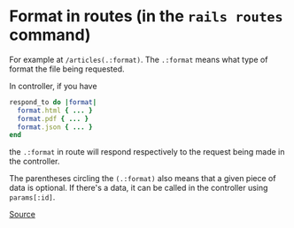 # Format in routes (in the `rails routes` command)

For example at `/articles(.:format)`. The `.:format` means what type of format the file being requested.

In controller, if you have 
```ruby
respond_to do |format|
  format.html { ... }
  format.pdf { ... }
  format.json { ... }
end
```
the `.:format` in route will respond respectively to the request being made in the controller.

The parentheses circling the `(.:format)` also means that a given piece of data is optional. If there's a data, it can be called in the controller using `params[:id]`.

[Source](https://stackoverflow.com/questions/20320263/what-does-format-mean-in-rake-routes)